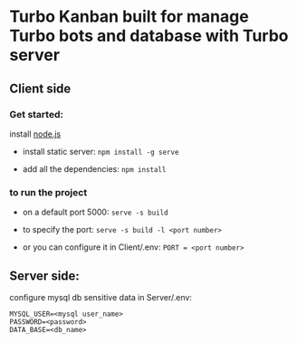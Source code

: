 # Turbo Kanban built for manage Turbo bots and database with Turbo server

## Client side
### Get started:
install [node.js](https://nodejs.org/en/download/ )

- install static server: 
   `npm install -g serve`

- add all the dependencies: 
    `npm install`

### to run the project
- on a default port 5000:
`serve -s build`

- to specify the port:
`serve -s build -l <port number>` 
- or you can configure it in Client/.env: 
 `PORT = <port number>`

## Server side:

configure mysql db sensitive data in Server/.env:
``` 
MYSQL_USER=<mysql user_name>
PASSWORD=<password>
DATA_BASE=<db_name>
```